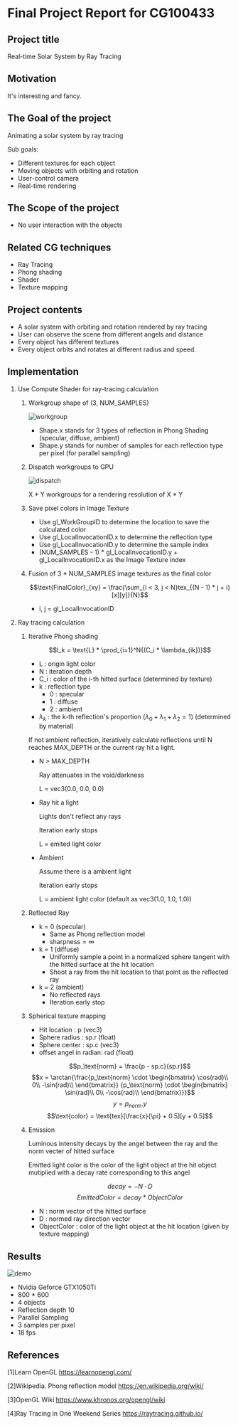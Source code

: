 # Final Project Report for CG100433

## Project title
Real-time Solar System by Ray Tracing

## Motivation
It's interesting and fancy.

## The Goal of the project
Animating a solar system by ray tracing

Sub goals:
* Different textures for each object
* Moving objects with orbiting and rotation
* User-control camera
* Real-time rendering

## The Scope of the project
* No user interaction with the objects

## Related CG techniques
* Ray Tracing
* Phong shading
* Shader
* Texture mapping

## Project contents
* A solar system with orbiting and rotation rendered by ray tracing
* User can observe the scene from different angels and distance
* Every object has different textures
* Every object orbits and rotates at different radius and speed.

## Implementation
1. Use Compute Shader for ray-tracing calculation
   1. Workgroup shape of (3, NUM_SAMPLES)

      ![workgroup](./img/workgroup.png)

      * Shape.x stands for 3 types of reflection in Phong Shading (specular, diffuse, ambient)
      * Shape.y stands for number of samples for each reflection type per pixel (for parallel sampling)
   2. Dispatch workgroups to GPU

      ![dispatch](./img/dispatch.png)

      X * Y workgroups for a rendering resolution of X * Y

   3. Save pixel colors in Image Texture
      * Use gl_WorkGroupID to determine the location to save the calculated color
      * Use gl_LocalInvocationID.x to determine the reflection type
      * Use gl_LocalInvocationID.y to determine the sample index
      * (NUM_SAMPLES - 1) * gl_LocalInvocationID.y + gl_LocalInvocationID.x as the Image Texture index

   4. Fusion of 3 * NUM_SAMPLES image textures as the final color

      $$\text{FinalColor}_{xy} = \frac{\sum_{i < 3, j < N}tex_{(N - 1) * j + i}[x][y]}{N}$$

      * i, j = gl_LocalInvocationID

2. Ray tracing calculation

   1. Iterative Phong shading

      $$I_k = \text{L} * \prod_{i=1}^N{(C_i * \lambda_{ik})}$$

      * L : origin light color
      * N : iteration depth
      * C_i : color of the i-th hitted surface (determined by texture)
      * k : reflection type
        * 0 : specular
        * 1 : diffuse
        * 2 : ambient
      * $\lambda_k$ : the k-th reflection's proportion ($\lambda_0 + \lambda_1 + \lambda_2 = 1$) (determined by material)

      If not ambient reflection, iteratively calculate reflections until N reaches MAX_DEPTH or the current ray hit a light.

      * N > MAX_DEPTH

        Ray attenuates in the void/darkness

        L = vec3(0.0, 0.0, 0.0)

      * Ray hit a light

        Lights don't reflect any rays

        Iteration early stops 

        L = emited light color

      * Ambient

        Assume there is a ambient light

        Iteration early stops 

        L = ambient light color (default as vec3(1.0, 1.0, 1.0))
   
   2. Reflected Ray
      * k = 0 (specular)
        * Same as Phong reflection model
        * $\text{sharpness} = \infty$
      * k = 1 (diffuse)
        * Uniformly sample a point in a normalized sphere tangent with the hitted surface at the hit location
        * Shoot a ray from the hit location to that point as the reflected ray
      * k = 2 (ambient)
        * No reflected rays
        * Iteration early stop

   3. Spherical texture mapping
      
      * Hit location : p (vec3)
      * Sphere radius : sp.r (float)
      * Sphere center : sp.c (vec3)
      * offset angel in radian: rad (float)

      $$p_\text{norm} = \frac{p - sp.c}{sp.r}$$
      $$x = \arctan{\frac{p_\text{norm} \cdot
                    \begin{bmatrix}
                    \cos(rad)\\
                    0\\
                    -\sin(rad)\\
                    \end{bmatrix}}
                   {p_\text{norm} \cdot
                    \begin{bmatrix}
                    \sin(rad)\\
                    0\\
                    -\cos(rad)\\
                    \end{bmatrix}}}$$
      $$y = p_\text{norm}.y$$
      $$\text{color} = \text{tex}[\frac{x}{\pi} + 0.5][y + 0.5]$$

   4. Emission
      
      Luminous intensity decays by the angel between the ray and the norm vecter of hitted surface

      Emitted light color is the color of the light object at the hit object mutiplied with a decay rate corresponding to this angel

      $$decay = - N \cdot D$$
      $$EmittedColor = decay * ObjectColor$$
      
      * N : norm vector of the hitted surface
      * D : normed ray direction vector
      * ObjectColor : color of the light object at the hit location (given by texture mapping)

## Results
![demo](./img/demo.PNG)
* Nvidia Geforce GTX1050Ti
* 800 * 600
* 4 objects
* Reflection depth 10
* Parallel Sampling
* 3 samples per pixel
* 18 fps

## References
[1]Learn OpenGL https://learnopengl.com/

[2]Wikipedia. Phong reflection model https://en.wikipedia.org/wiki/

[3]OpenGL Wiki https://www.khronos.org/opengl/wiki

[4]Ray Tracing in One Weekend Series https://raytracing.github.io/
